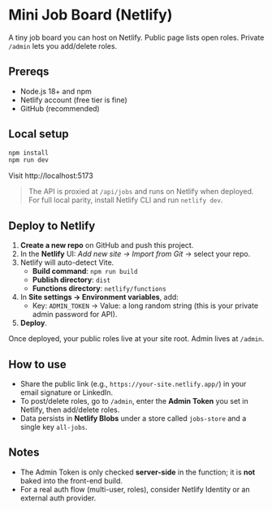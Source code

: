 # Mini Job Board (Netlify)

A tiny job board you can host on Netlify. Public page lists open roles. Private `/admin` lets you add/delete roles.

## Prereqs
- Node.js 18+ and npm
- Netlify account (free tier is fine)
- GitHub (recommended)

## Local setup
```bash
npm install
npm run dev
```
Visit http://localhost:5173

> The API is proxied at `/api/jobs` and runs on Netlify when deployed. For full local parity, install Netlify CLI and run `netlify dev`.

## Deploy to Netlify
1. **Create a new repo** on GitHub and push this project.
2. In the **Netlify** UI: *Add new site → Import from Git* → select your repo.
3. Netlify will auto-detect Vite.
   - **Build command**: `npm run build`
   - **Publish directory**: `dist`
   - **Functions directory**: `netlify/functions`
4. In **Site settings → Environment variables**, add:
   - Key: `ADMIN_TOKEN` → Value: a long random string (this is your private admin password for API).
5. **Deploy**.

Once deployed, your public roles live at your site root. Admin lives at `/admin`.

## How to use
- Share the public link (e.g., `https://your-site.netlify.app/`) in your email signature or LinkedIn.
- To post/delete roles, go to `/admin`, enter the **Admin Token** you set in Netlify, then add/delete roles.
- Data persists in **Netlify Blobs** under a store called `jobs-store` and a single key `all-jobs`.

## Notes
- The Admin Token is only checked **server-side** in the function; it is **not** baked into the front-end build.
- For a real auth flow (multi-user, roles), consider Netlify Identity or an external auth provider.
